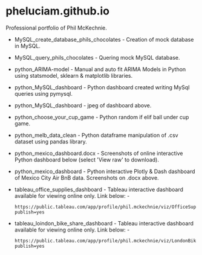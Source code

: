# pheluciam.github.io
Professional portfolio of Phil McKechnie.

* MySQL_create_database_phils_chocolates - Creation of mock database in MySQL.
* MySQL_query_phils_chocolates - Quering mock MySQL database.
* python_ARIMA-model - Manual and auto fit ARIMA Models in Python using statsmodel, sklearn & matplotlib libraries.
* python_MySQL_dashboard - Python dashboard created writing MySql queries using pymysql.
* python_MySQL_dashboard - jpeg of dashboard above.
* python_choose_your_cup_game - Python random if elif ball under cup game.
* python_melb_data_clean - Python dataframe manipulation of .csv dataset using pandas library.
* python_mexico_dashboard.docx - Screenshots of online interactive Python dashboard below (select 'View raw' to download).
* python_mexico_dashboard - Python interactive Plotly & Dash dashboard of Mexico City Air BnB data. Screenshots on .docx above.
* tableau_office_supplies_dashboard  - Tableau interactive dashboard available for viewing online only. Link below: -
  
      https://public.tableau.com/app/profile/phil.mckechnie/viz/OfficeSuppliesDashboard_16908776321470/Dashboard1?publish=yes

* tableau_loindon_bike_share_dashboard - Tableau interactive dashboard available for viewing online only. Link below: -

      https://public.tableau.com/app/profile/phil.mckechnie/viz/LondonBikeShare_16920053816290/Dashboard1?publish=yes
